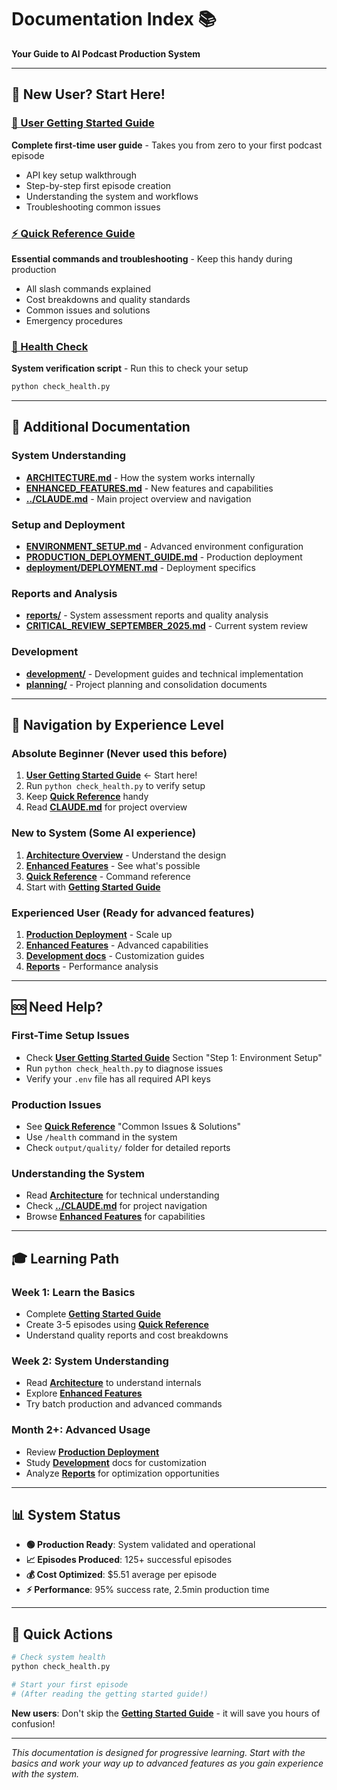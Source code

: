 # Documentation Index 📚
**Your Guide to AI Podcast Production System**

---

## 🚀 New User? Start Here!

### **[👋 User Getting Started Guide](USER_GETTING_STARTED.md)**
**Complete first-time user guide** - Takes you from zero to your first podcast episode
- API key setup walkthrough
- Step-by-step first episode creation
- Understanding the system and workflows
- Troubleshooting common issues

### **[⚡ Quick Reference Guide](QUICK_REFERENCE.md)**
**Essential commands and troubleshooting** - Keep this handy during production
- All slash commands explained
- Cost breakdowns and quality standards  
- Common issues and solutions
- Emergency procedures

### **[🏥 Health Check](../check_health.py)**
**System verification script** - Run this to check your setup
```bash
python check_health.py
```

---

## 📖 Additional Documentation

### System Understanding
- **[ARCHITECTURE.md](ARCHITECTURE.md)** - How the system works internally
- **[ENHANCED_FEATURES.md](ENHANCED_FEATURES.md)** - New features and capabilities
- **[../CLAUDE.md](../CLAUDE.md)** - Main project overview and navigation

### Setup and Deployment
- **[ENVIRONMENT_SETUP.md](ENVIRONMENT_SETUP.md)** - Advanced environment configuration
- **[PRODUCTION_DEPLOYMENT_GUIDE.md](PRODUCTION_DEPLOYMENT_GUIDE.md)** - Production deployment
- **[deployment/DEPLOYMENT.md](deployment/DEPLOYMENT.md)** - Deployment specifics

### Reports and Analysis
- **[reports/](reports/)** - System assessment reports and quality analysis
- **[CRITICAL_REVIEW_SEPTEMBER_2025.md](CRITICAL_REVIEW_SEPTEMBER_2025.md)** - Current system review

### Development
- **[development/](development/)** - Development guides and technical implementation
- **[planning/](planning/)** - Project planning and consolidation documents

---

## 🎯 Navigation by Experience Level

### **Absolute Beginner** (Never used this before)
1. **[User Getting Started Guide](USER_GETTING_STARTED.md)** ← Start here!
2. Run `python check_health.py` to verify setup
3. Keep **[Quick Reference](QUICK_REFERENCE.md)** handy
4. Read **[CLAUDE.md](../CLAUDE.md)** for project overview

### **New to System** (Some AI experience)
1. **[Architecture Overview](ARCHITECTURE.md)** - Understand the design
2. **[Enhanced Features](ENHANCED_FEATURES.md)** - See what's possible
3. **[Quick Reference](QUICK_REFERENCE.md)** - Command reference
4. Start with **[Getting Started Guide](USER_GETTING_STARTED.md)**

### **Experienced User** (Ready for advanced features)
1. **[Production Deployment](PRODUCTION_DEPLOYMENT_GUIDE.md)** - Scale up
2. **[Enhanced Features](ENHANCED_FEATURES.md)** - Advanced capabilities
3. **[Development docs](development/)** - Customization guides
4. **[Reports](reports/)** - Performance analysis

---

## 🆘 Need Help?

### **First-Time Setup Issues**
- Check **[User Getting Started Guide](USER_GETTING_STARTED.md)** Section "Step 1: Environment Setup"
- Run `python check_health.py` to diagnose issues
- Verify your `.env` file has all required API keys

### **Production Issues**
- See **[Quick Reference](QUICK_REFERENCE.md)** "Common Issues & Solutions"
- Use `/health` command in the system
- Check `output/quality/` folder for detailed reports

### **Understanding the System**
- Read **[Architecture](ARCHITECTURE.md)** for technical understanding
- Check **[../CLAUDE.md](../CLAUDE.md)** for project navigation
- Browse **[Enhanced Features](ENHANCED_FEATURES.md)** for capabilities

---

## 🎓 Learning Path

### Week 1: Learn the Basics
- Complete **[Getting Started Guide](USER_GETTING_STARTED.md)**
- Create 3-5 episodes using **[Quick Reference](QUICK_REFERENCE.md)**
- Understand quality reports and cost breakdowns

### Week 2: System Understanding  
- Read **[Architecture](ARCHITECTURE.md)** to understand internals
- Explore **[Enhanced Features](ENHANCED_FEATURES.md)**
- Try batch production and advanced commands

### Month 2+: Advanced Usage
- Review **[Production Deployment](PRODUCTION_DEPLOYMENT_GUIDE.md)**
- Study **[Development](development/)** docs for customization
- Analyze **[Reports](reports/)** for optimization opportunities

---

## 📊 System Status

- **🟢 Production Ready**: System validated and operational
- **📈 Episodes Produced**: 125+ successful episodes  
- **💰 Cost Optimized**: $5.51 average per episode
- **⚡ Performance**: 95% success rate, 2.5min production time

---

## 🎯 Quick Actions

```bash
# Check system health
python check_health.py

# Start your first episode
# (After reading the getting started guide!)
```

**New users**: Don't skip the **[Getting Started Guide](USER_GETTING_STARTED.md)** - it will save you hours of confusion!

---

*This documentation is designed for progressive learning. Start with the basics and work your way up to advanced features as you gain experience with the system.*
